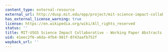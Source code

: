 ```yaml
---
content_type: external-resource
external_url: http://dusp.mit.edu/epp/project/mit-science-impact-collaborative
has_external_license_warning: true
license: https://en.wikipedia.org/wiki/All_rights_reserved
status: ''
title: MIT-USGS Science Impact Collaborative - Working Paper Abstracts
uid: 41eec2f6-a6da-4fb4-981f-0743aafb752f
wayback_url: ''
---
```

